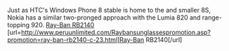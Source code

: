 Just as HTC's Windows Phone 8 stable is home to the and smaller 8S, Nokia has a similar two-pronged approach with the Lumia 820 and range-topping 920.
 <a href="http://www.peruunlimited.com/Raybansunglassespromotion.asp?promotion=ray-ban-rb2140-c-23.html" >Ray-Ban RB2140</a>
[url=http://www.peruunlimited.com/Raybansunglassespromotion.asp?promotion=ray-ban-rb2140-c-23.html]Ray-Ban RB2140[/url]